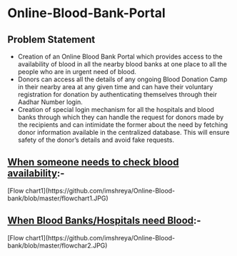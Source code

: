 # Online-Blood-Bank-Portal
<html>
<body>
  <h2>Problem Statement</h2>
  <ul>
    <li>Creation of an Online Blood Bank Portal which provides access to the availability of blood in all the nearby blood banks at one place to all the people who are in urgent need of blood.</li>
    <li>Donors can access all the details of any ongoing Blood Donation Camp in their nearby area at any given time and can have their voluntary registration for donation by authenticating themselves through their Aadhar Number login.</li>
    <li>Creation of special login mechanism for all the hospitals and blood banks through which they can handle the request for donors made by the recipients and can intimidate the former about the need by fetching donor information available in the centralized database. This will ensure safety of the donor’s details and avoid fake requests.</li>
  </ul>
<h2><u>When someone needs to check blood availability</u>:-</h2>
[Flow chart1](https://github.com/imshreya/Online-Blood-bank/blob/master/flowchart1.JPG)
   
<h2><u>When Blood Banks/Hospitals need Blood</u>:-</h2>
[Flow chart1](https://github.com/imshreya/Online-Blood-bank/blob/master/flowchar2.JPG)


</body>
</html>

